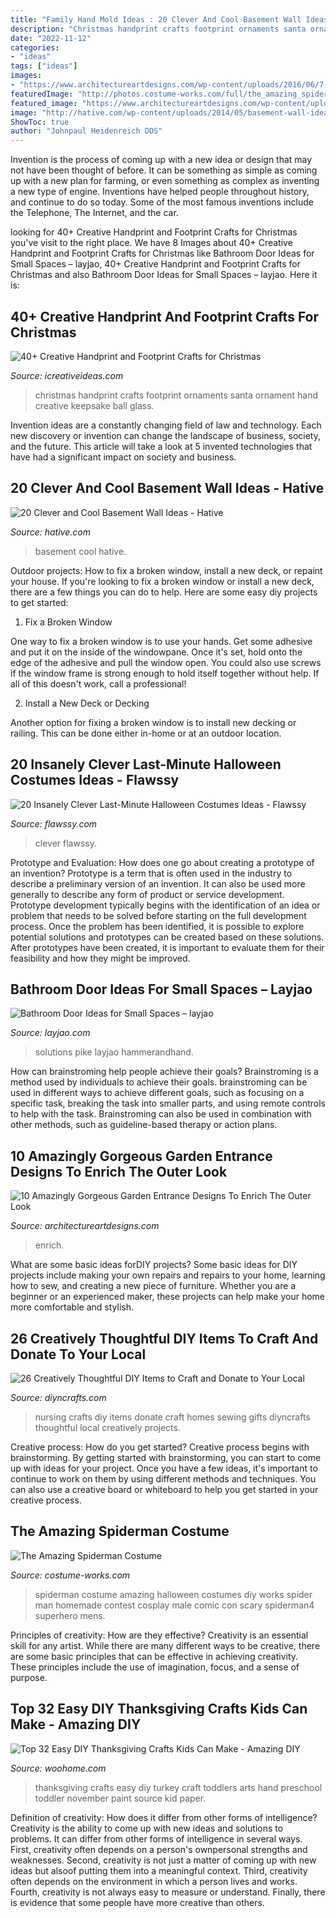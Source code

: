 ```yaml
---
title: "Family Hand Mold Ideas : 20 Clever And Cool Basement Wall Ideas"
description: "Christmas handprint crafts footprint ornaments santa ornament hand creative keepsake ball glass"
date: "2022-11-12"
categories:
- "ideas"
tags: ["ideas"]
images:
- "https://www.architectureartdesigns.com/wp-content/uploads/2016/06/7-51.jpg"
featuredImage: "http://photos.costume-works.com/full/the_amazing_spiderman4.jpg"
featured_image: "https://www.architectureartdesigns.com/wp-content/uploads/2016/06/7-51.jpg"
image: "http://hative.com/wp-content/uploads/2014/05/basement-wall-ideas/14-cool-basement-wall.jpg"
ShowToc: true
author: "Johnpaul Heidenreich DDS"
---
```



Invention is the process of coming up with a new idea or design that may not have been thought of before. It can be something as simple as coming up with a new plan for farming, or even something as complex as inventing a new type of engine. Inventions have helped people throughout history, and continue to do so today. Some of the most famous inventions include the Telephone, The Internet, and the car.

	

		
looking for 40+ Creative Handprint and Footprint Crafts for Christmas you've visit to the right place. We have 8 Images about 40+ Creative Handprint and Footprint Crafts for Christmas like Bathroom Door Ideas for Small Spaces – layjao, 40+ Creative Handprint and Footprint Crafts for Christmas and also Bathroom Door Ideas for Small Spaces – layjao. Here it is:
		
    
## 40+ Creative Handprint And Footprint Crafts For Christmas

<img loading=lazy src="http://www.icreativeideas.com/wp-content/uploads/2015/11/handprint3.jpg" onerror="this.onerror=null;this.src='https://tse3.mm.bing.net/th?id=OIP.M_-kIMNaVLwWrWTOKnMOCQHaKl&amp;pid=15.1';" alt="40+ Creative Handprint and Footprint Crafts for Christmas">

_Source: icreativeideas.com_

>christmas handprint crafts footprint ornaments santa ornament hand creative keepsake ball glass. 

	

Invention ideas are a constantly changing field of law and technology. Each new discovery or invention can change the landscape of business, society, and the future. This article will take a look at 5 invented technologies that have had a significant impact on society and business.

    
## 20 Clever And Cool Basement Wall Ideas - Hative

<img loading=lazy src="http://hative.com/wp-content/uploads/2014/05/basement-wall-ideas/14-cool-basement-wall.jpg" onerror="this.onerror=null;this.src='https://tse4.mm.bing.net/th?id=OIP.Zu_IihuqAV17VjEmXT2JCgHaJ4&amp;pid=15.1';" alt="20 Clever and Cool Basement Wall Ideas - Hative">

_Source: hative.com_

>basement cool hative. 

	

Outdoor projects: How to fix a broken window, install a new deck, or repaint your house.
If you're looking to fix a broken window or install a new deck, there are a few things you can do to help. Here are some easy diy projects to get started:
1. Fix a Broken Window

One way to fix a broken window is to use your hands. Get some adhesive and put it on the inside of the windowpane. Once it's set, hold onto the edge of the adhesive and pull the window open. You could also use screws if the window frame is strong enough to hold itself together without help. If all of this doesn't work, call a professional!

2. Install a New Deck or Decking

Another option for fixing a broken window is to install new decking or railing. This can be done either in-home or at an outdoor location.

    
## 20 Insanely Clever Last-Minute Halloween Costumes Ideas - Flawssy

<img loading=lazy src="http://flawssy.com/wp-content/uploads/2016/05/Last-Minute-Halloween-Costumes-ideas.jpg" onerror="this.onerror=null;this.src='https://tse1.mm.bing.net/th?id=OIP.xvIkauNHiZU9pfmm3ItVDQHaLH&amp;pid=15.1';" alt="20 Insanely Clever Last-Minute Halloween Costumes Ideas - Flawssy">

_Source: flawssy.com_

>clever flawssy. 

	

Prototype and Evaluation: How does one go about creating a prototype of an invention?
Prototype is a term that is often used in the industry to describe a preliminary version of an invention. It can also be used more generally to describe any form of product or service development. Prototype development typically begins with the identification of an idea or problem that needs to be solved before starting on the full development process. Once the problem has been identified, it is possible to explore potential solutions and prototypes can be created based on these solutions. After prototypes have been created, it is important to evaluate them for their feasibility and how they might be improved.

    
## Bathroom Door Ideas For Small Spaces – Layjao

<img loading=lazy src="https://layjao.com/wp-content/uploads/2019/05/5-creative-solutions-for-small-bathrooms-hammer-hand.jpg" onerror="this.onerror=null;this.src='https://tse1.mm.bing.net/th?id=OIP.n02aeFDuzANuwEhbuPXm0AHaK-&amp;pid=15.1';" alt="Bathroom Door Ideas for Small Spaces – layjao">

_Source: layjao.com_

>solutions pike layjao hammerandhand. 

	

How can brainstroming help people achieve their goals?
Brainstroming is a method used by individuals to achieve their goals. brainstroming can be used in different ways to achieve different goals, such as focusing on a specific task, breaking the task into smaller parts, and using remote controls to help with the task. Brainstroming can also be used in combination with other methods, such as guideline-based therapy or action plans.

    
## 10 Amazingly Gorgeous Garden Entrance Designs To Enrich The Outer Look

<img loading=lazy src="https://www.architectureartdesigns.com/wp-content/uploads/2016/06/7-51.jpg" onerror="this.onerror=null;this.src='https://tse3.mm.bing.net/th?id=OIP.pBSRbsOiw6tFlm-hWnzFHAHaHb&amp;pid=15.1';" alt="10 Amazingly Gorgeous Garden Entrance Designs To Enrich The Outer Look">

_Source: architectureartdesigns.com_

>enrich. 

	

What are some basic ideas forDIY projects?
Some basic ideas for DIY projects include making your own repairs and repairs to your home, learning how to sew, and creating a new piece of furniture. Whether you are a beginner or an experienced maker, these projects can help make your home more comfortable and stylish.

    
## 26 Creatively Thoughtful DIY Items To Craft And Donate To Your Local

<img loading=lazy src="https://www.diyncrafts.com/wp-content/uploads/2017/04/nursing-home-crafts-1.jpg" onerror="this.onerror=null;this.src='https://tse1.mm.bing.net/th?id=OIP.ix8RjgEz4A0C3W5WF_1_DQHaD4&amp;pid=15.1';" alt="26 Creatively Thoughtful DIY Items to Craft and Donate to Your Local">

_Source: diyncrafts.com_

>nursing crafts diy items donate craft homes sewing gifts diyncrafts thoughtful local creatively projects. 

	

Creative process: How do you get started?
Creative process begins with brainstorming. By getting started with brainstorming, you can start to come up with ideas for your project. Once you have a few ideas, it's important to continue to work on them by using different methods and techniques. You can also use a creative board or whiteboard to help you get started in your creative process.

    
## The Amazing Spiderman Costume

<img loading=lazy src="http://photos.costume-works.com/full/the_amazing_spiderman4.jpg" onerror="this.onerror=null;this.src='https://tse4.mm.bing.net/th?id=OIP.-wiZoe9cLfjS6Ce1M7lfjQHaJ3&amp;pid=15.1';" alt="The Amazing Spiderman Costume">

_Source: costume-works.com_

>spiderman costume amazing halloween costumes diy works spider man homemade contest cosplay male comic con scary spiderman4 superhero mens. 

	

Principles of creativity: How are they effective?
Creativity is an essential skill for any artist. While there are many different ways to be creative, there are some basic principles that can be effective in achieving creativity. These principles include the use of imagination, focus, and a sense of purpose.

    
## Top 32 Easy DIY Thanksgiving Crafts Kids Can Make - Amazing DIY

<img loading=lazy src="http://www.woohome.com/wp-content/uploads/2013/11/Thanksgiving-Crafts-Kids-Can-Make-24.jpg" onerror="this.onerror=null;this.src='https://tse4.mm.bing.net/th?id=OIP.ntf7QuoVKY6BwKUIvp3XMwHaJm&amp;pid=15.1';" alt="Top 32 Easy DIY Thanksgiving Crafts Kids Can Make - Amazing DIY">

_Source: woohome.com_

>thanksgiving crafts easy diy turkey craft toddlers arts hand preschool toddler november paint source kid paper. 

	

Definition of creativity: How does it differ from other forms of intelligence?
Creativity is the ability to come up with new ideas and solutions to problems. It can differ from other forms of intelligence in several ways. First, creativity often depends on a person's ownpersonal strengths and weaknesses. Second, creativity is not just a matter of coming up with new ideas but alsoof putting them into a meaningful context. Third, creativity often depends on the environment in which a person lives and works. Fourth, creativity is not always easy to measure or understand. Finally, there is evidence that some people have more creative than others.

